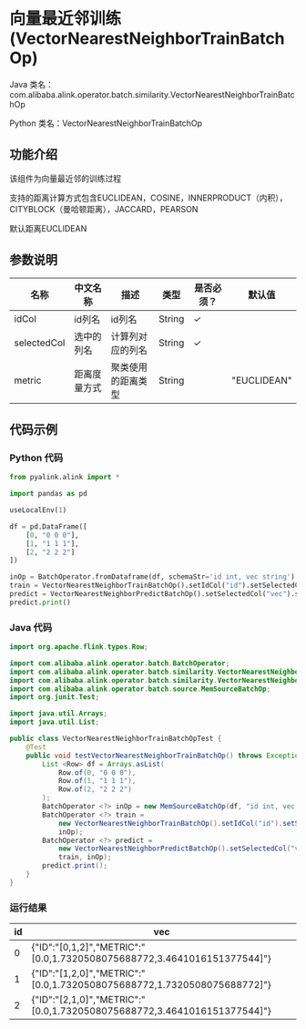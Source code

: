 # 向量最近邻训练 (VectorNearestNeighborTrainBatchOp)
Java 类名：com.alibaba.alink.operator.batch.similarity.VectorNearestNeighborTrainBatchOp

Python 类名：VectorNearestNeighborTrainBatchOp


## 功能介绍
该组件为向量最近邻的训练过程

支持的距离计算方式包含EUCLIDEAN，COSINE，INNERPRODUCT（内积），CITYBLOCK（曼哈顿距离），JACCARD，PEARSON

默认距离EUCLIDEAN

## 参数说明
| 名称 | 中文名称 | 描述 | 类型 | 是否必须？ | 默认值 |
| --- | --- | --- | --- | --- | --- |
| idCol | id列名 | id列名 | String | ✓ |  |
| selectedCol | 选中的列名 | 计算列对应的列名 | String | ✓ |  |
| metric | 距离度量方式 | 聚类使用的距离类型 | String |  | "EUCLIDEAN" |


## 代码示例
### Python 代码
```python
from pyalink.alink import *

import pandas as pd

useLocalEnv(1)

df = pd.DataFrame([
    [0, "0 0 0"],
    [1, "1 1 1"],
    [2, "2 2 2"]
])

inOp = BatchOperator.fromDataframe(df, schemaStr='id int, vec string')
train = VectorNearestNeighborTrainBatchOp().setIdCol("id").setSelectedCol("vec").linkFrom(inOp)
predict = VectorNearestNeighborPredictBatchOp().setSelectedCol("vec").setTopN(3).linkFrom(train, inOp)
predict.print()
```
### Java 代码
```java
import org.apache.flink.types.Row;

import com.alibaba.alink.operator.batch.BatchOperator;
import com.alibaba.alink.operator.batch.similarity.VectorNearestNeighborPredictBatchOp;
import com.alibaba.alink.operator.batch.similarity.VectorNearestNeighborTrainBatchOp;
import com.alibaba.alink.operator.batch.source.MemSourceBatchOp;
import org.junit.Test;

import java.util.Arrays;
import java.util.List;

public class VectorNearestNeighborTrainBatchOpTest {
	@Test
	public void testVectorNearestNeighborTrainBatchOp() throws Exception {
		List <Row> df = Arrays.asList(
			Row.of(0, "0 0 0"),
			Row.of(1, "1 1 1"),
			Row.of(2, "2 2 2")
		);
		BatchOperator <?> inOp = new MemSourceBatchOp(df, "id int, vec string");
		BatchOperator <?> train =
			new VectorNearestNeighborTrainBatchOp().setIdCol("id").setSelectedCol("vec").linkFrom(
			inOp);
		BatchOperator <?> predict =
			new VectorNearestNeighborPredictBatchOp().setSelectedCol("vec").setTopN(3).linkFrom(
			train, inOp);
		predict.print();
	}
}
```

### 运行结果
id|vec
---|---
0|{"ID":"[0,1,2]","METRIC":"[0.0,1.7320508075688772,3.4641016151377544]"}
1|{"ID":"[1,2,0]","METRIC":"[0.0,1.7320508075688772,1.7320508075688772]"}
2|{"ID":"[2,1,0]","METRIC":"[0.0,1.7320508075688772,3.4641016151377544]"}

